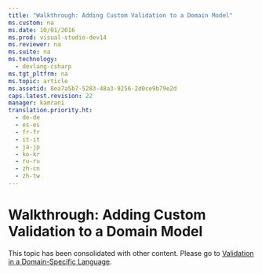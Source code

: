 ```yaml
---
title: "Walkthrough: Adding Custom Validation to a Domain Model"
ms.custom: na
ms.date: 10/01/2016
ms.prod: visual-studio-dev14
ms.reviewer: na
ms.suite: na
ms.technology: 
  - devlang-csharp
ms.tgt_pltfrm: na
ms.topic: article
ms.assetid: 8ea7a5b7-5283-48a3-9256-2d0ce9b79e2d
caps.latest.revision: 22
manager: kamrani
translation.priority.ht: 
  - de-de
  - es-es
  - fr-fr
  - it-it
  - ja-jp
  - ko-kr
  - ru-ru
  - zh-cn
  - zh-tw
---
```

# Walkthrough: Adding Custom Validation to a Domain Model
This topic has been consolidated with other content. Please go to [Validation in a Domain-Specific Language](../VS_IDE/Validation-in-a-Domain-Specific-Language.md).